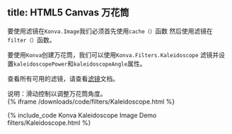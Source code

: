 title: HTML5 Canvas 万花筒
---

要使用滤镜在`Konva.Image`我们必须首先使用`cache（）`函数
然后使用滤镜在`filter（）`函数。    

要使用`Konva`创建万花筒，我们可以使用`Konva.Filters.Kaleidoscope`
滤镜并设置`kaleidoscopePower`和`kaleidoscopeAngle`属性。 

查看所有可用的滤镜，请查看[滤镜](https://konvajs.github.io/api/Konva.Filters.html)文档。    



说明：滑动控制以调整万花筒角度。  
{% iframe /downloads/code/filters/Kaleidoscope.html %}

{% include_code Konva Kaleidoscope Image Demo filters/Kaleidoscope.html %}